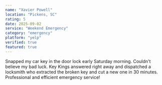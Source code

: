 ```yaml
---
name: "Xavier Powell"
location: "Pickens, SC"
rating: 5
date: 2025-09-02
service: "Weekend Emergency"
category: "emergency"
platform: "yelp"
verified: true
featured: true
---
```


Snapped my car key in the door lock early Saturday morning. Couldn't believe my bad luck. Key Kings answered right away and dispatched a locksmith who extracted the broken key and cut a new one in 30 minutes. Professional and efficient emergency service!
